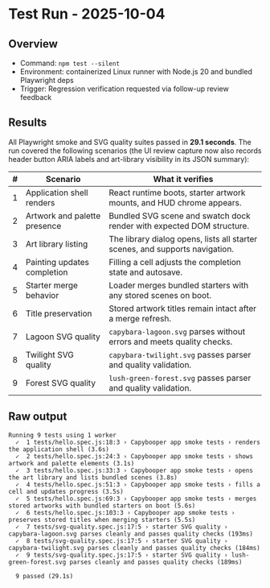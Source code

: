# Test Run - 2025-10-04

## Overview
- Command: `npm test --silent`
- Environment: containerized Linux runner with Node.js 20 and bundled Playwright deps
- Trigger: Regression verification requested via follow-up review feedback

## Results
All Playwright smoke and SVG quality suites passed in **29.1 seconds**. The run covered the
following scenarios (the UI review capture now also records header button ARIA labels and art-library visibility in its JSON summary):

| # | Scenario | What it verifies |
| - | -------- | ---------------- |
| 1 | Application shell renders | React runtime boots, starter artwork mounts, and HUD chrome appears. |
| 2 | Artwork and palette presence | Bundled SVG scene and swatch dock render with expected DOM structure. |
| 3 | Art library listing | The library dialog opens, lists all starter scenes, and supports navigation. |
| 4 | Painting updates completion | Filling a cell adjusts the completion state and autosave. |
| 5 | Starter merge behavior | Loader merges bundled starters with any stored scenes on boot. |
| 6 | Title preservation | Stored artwork titles remain intact after a merge refresh. |
| 7 | Lagoon SVG quality | `capybara-lagoon.svg` parses without errors and meets quality checks. |
| 8 | Twilight SVG quality | `capybara-twilight.svg` passes parser and quality validation. |
| 9 | Forest SVG quality | `lush-green-forest.svg` passes parser and quality validation. |

## Raw output
```
Running 9 tests using 1 worker
  ✓  1 tests/hello.spec.js:18:3 › Capybooper app smoke tests › renders the application shell (3.6s)
  ✓  2 tests/hello.spec.js:24:3 › Capybooper app smoke tests › shows artwork and palette elements (3.1s)
  ✓  3 tests/hello.spec.js:33:3 › Capybooper app smoke tests › opens the art library and lists bundled scenes (3.8s)
  ✓  4 tests/hello.spec.js:51:3 › Capybooper app smoke tests › fills a cell and updates progress (3.5s)
  ✓  5 tests/hello.spec.js:69:3 › Capybooper app smoke tests › merges stored artworks with bundled starters on boot (5.6s)
  ✓  6 tests/hello.spec.js:103:3 › Capybooper app smoke tests › preserves stored titles when merging starters (5.5s)
  ✓  7 tests/svg-quality.spec.js:17:5 › starter SVG quality › capybara-lagoon.svg parses cleanly and passes quality checks (193ms)
  ✓  8 tests/svg-quality.spec.js:17:5 › starter SVG quality › capybara-twilight.svg parses cleanly and passes quality checks (184ms)
  ✓  9 tests/svg-quality.spec.js:17:5 › starter SVG quality › lush-green-forest.svg parses cleanly and passes quality checks (189ms)

  9 passed (29.1s)
```
